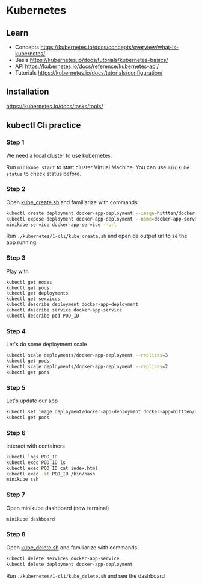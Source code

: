 # Kubernetes

## Learn

* Concepts https://kubernetes.io/docs/concepts/overview/what-is-kubernetes/
* Basis https://kubernetes.io/docs/tutorials/kubernetes-basics/
* API https://kubernetes.io/docs/reference/kubernetes-api/
* Tutorials https://kubernetes.io/docs/tutorials/configuration/

## Installation

https://kubernetes.io/docs/tasks/tools/

## kubectl Cli practice

### Step 1

We need a local cluster to use kubernetes.

Run `minikube start` to start cluster Virtual Machine. You can use `minikube status` to check status before.

### Step 2

Open [kube_create.sh](/kubernetes/1-cli/kube_create.sh) and familiarize with commands:

```bash
kubectl create deployment docker-app-deployment --image=hittten/docker-app:1.0.0
kubectl expose deployment docker-app-deployment --name=docker-app-service --type=NodePort --port=80
minikube service docker-app-service --url
```

Run `./kubernetes/1-cli/kube_create.sh` and open de output url to se the app running.

### Step 3

Play with

```bash
kubectl get nodes
kubectl get pods
kubectl get deployments
kubectl get services
kubectl describe deployment docker-app-deployment
kubectl describe service docker-app-service
kubectl describe pod POD_ID
```

### Step 4

Let's do some deployment scale

```bash
kubectl scale deployments/docker-app-deployment --replicas=3
kubectl get pods
kubectl scale deployments/docker-app-deployment --replicas=2
kubectl get pods
```

### Step 5

Let's update our app

```bash
kubectl set image deployment/docker-app-deployment docker-app=hittten/docker-app:2.0.0
kubectl get pods
```

### Step 6

Interact with containers

```bash
kubectl logs POD_ID
kubectl exec POD_ID ls
kubectl exec POD_ID cat index.html
kubectl exec -it POD_ID /bin/bash
minikube ssh
```

### Step 7

Open minikube dashboard (new terminal)

```bash
minikube dashboard
```

### Step 8

Open [kube_delete.sh](/kubernetes/1-cli/kube_delete.sh) and familiarize with commands:

```bash
kubectl delete services docker-app-service
kubectl delete deployment docker-app-deployment
```

Run `./kubernetes/1-cli/kube_delete.sh` and see the dashboard
